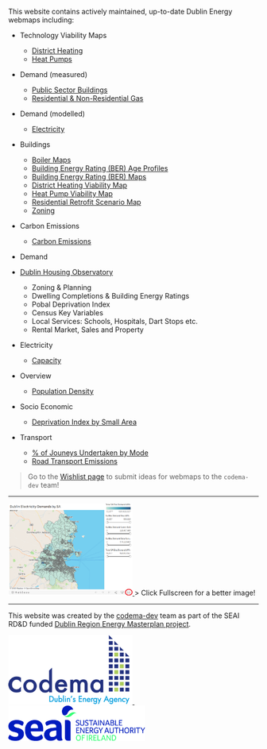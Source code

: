 This website contains actively maintained, up-to-date Dublin Energy webmaps including:

- Technology Viability Maps
    - [District Heating](technological-viability/District-Heating.md)
    - [Heat Pumps](technological-viability/Heat-Pumps.md)
- Demand (measured)
    - [Public Sector Buildings](buildings/Public-Sector-Demand.md)
    - [Residential & Non-Residential Gas](demands/Gas.md)
- Demand (modelled)
    - [Electricity](demands/Electricity.md)
- Buildings
    - [Boiler Maps](buildings/Boiler-Maps.md)
    - [Building Energy Rating (BER) Age Profiles](buildings/BER-Age-Profiles.md)
    - [Building Energy Rating (BER) Maps](buildings/BER-Maps.md)
    - [District Heating Viability Map](buildings/District-Heating-Viability.md)
    - [Heat Pump Viability Map](buildings/Heat-Pump-Viability.md)
    - [Residential Retrofit Scenario Map](buildings/Residential-Retrofit.md)
    - [Zoning](buildings/Zoning.md)
- Carbon Emissions
    - [Carbon Emissions](emissions/Carbon-Emissions.md)
- Demand
    
- [Dublin Housing Observatory](Dublin-Housing-Observatory.md)
    - Zoning & Planning
    - Dwelling Completions & Building Energy Ratings
    - Pobal Deprivation Index
    - Census Key Variables
    - Local Services: Schools, Hospitals, Dart Stops etc.
    - Rental Market, Sales and Property 
- Electricity
    - [Capacity](electricity/Capacity.md)
- Overview
    - [Population Density](overview/Population-Density.md)
- Socio Economic
    - [Deprivation Index by Small Area](socio-economic/deprivation-index.md)
- Transport
    - [% of Jouneys Undertaken by Mode](transport/Mode.md)
    - [Road Transport Emissions](transport/Road-Transport-Emissions.md)

> Go to the [Wishlist page](Wishlist.md) to submit ideas for webmaps to the `codema-dev` team!

---

<a href="https://www.codema.ie/">
  <img src="img/click-fullscreen.png" width="250px">
</a>
> Click Fullscreen for a better image!

---

This website was created by the [codema-dev](https://github.com/codema-dev/) team as part of the SEAI RD&D funded [Dublin Region Energy Masterplan project](https://www.codema.ie/projects/local-projects/dublin-region-energy-master-plan/).

<a href="https://www.codema.ie/">
  <img src="img/logos/codema.png" width="250px">
</a>
&emsp;
&emsp;
<a href="https://www.seai.ie">
    <img src="img/logos/seai.png" width="275px"> 
</a> 